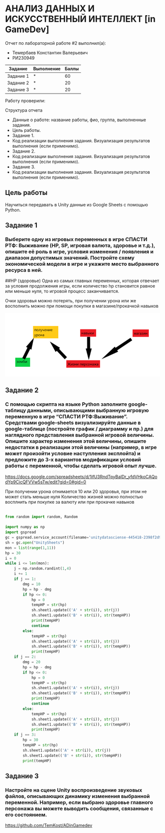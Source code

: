 # АНАЛИЗ ДАННЫХ И ИСКУССТВЕННЫЙ ИНТЕЛЛЕКТ [in GameDev]
Отчет по лабораторной работе #2 выполнил(а):
- Темербаев Константин Валерьевич
- РИ230949

| Задание | Выполнение | Баллы |
| ------ | ------ | ------ |
| Задание 1 | * | 60 |
| Задание 2 | * | 20 |
| Задание 3 | * | 20 |

Работу проверили:



Структура отчета

- Данные о работе: название работы, фио, группа, выполненные задания.
- Цель работы.
- Задание 1.
- Код реализации выполнения задания. Визуализация результатов выполнения (если применимо).
- Задание 2.
- Код реализации выполнения задания. Визуализация результатов выполнения (если применимо).
- Задание 3.
- Код реализации выполнения задания. Визуализация результатов выполнения (если применимо).

## Цель работы
Научиться передавать в Unity данные из Google Sheets с помощью Python.

## Задание 1
### Выберите одну из игровых переменных в игре СПАСТИ РТФ: Выживание (HP, SP, игровая валюта, здоровье и т.д.), опишите её роль в игре, условия изменения / появления и диапазон допустимых значений. Постройте схему экономической модели в игре и укажите место выбранного ресурса в ней.

##HP (здоровье)
Одна из самых главных переменных, которая отвечает за условия продолжения игры, если количество hp становится равное или меньше нуля, то игровой процесс заканчивается.

Очки здоровья можно потерять, при получении урона или же восполнить можно при помощи покупки в магазине/прокачкой навыков

![Image alt](https://github.com/TemKost/AD-in-GameDev-lab2/blob/main/HP%20rtf.png)



## Задание 2
###  С помощью скрипта на языке Python заполните google-таблицу данными, описывающими выбранную игровую переменную в игре “СПАСТИ РТФ:Выживание”. Средствами google-sheets визуализируйте данные в google-таблице (постройте график / диаграмму и пр.) для наглядного представления выбранной игровой величины. Опишите характер изменения этой величины, опишите недостатки в реализации этой величины (например, в игре может произойти условие наступления эксплойта) и предложите до 3-х вариантов модификации условий работы с переменной, чтобы сделать игровой опыт лучше.

https://docs.google.com/spreadsheets/d/1ifU3RndTpyBalDr_yfdVHkoCAQodYp9CicQFVVw5sTw/edit?gid=0#gid=0

При получении урона отнимается 10 или 20 здоровья, при этом не может стать меньше нуля
Количество жизней можно полностью восплнить при покупке за валюту или при прокачке навыков

```py

from random import random, Random

import numpy as np
import gspread
gc = gspread.service_account(filename='unitydatasciense-445418-2398f2d9be3c.json')
sh = gc.open("UnitySheets")
mon = list(range(1,11))
hp = 30
i = 0
while i <= len(mon):
    j = np.random.randint(1,4)
    i += 1
    if j == 1:
        dmg = 10
        hp = hp - dmg
        if hp <= 0:
            hp = 0
            tempHP = str(hp)
            sh.sheet1.update(('A' + str(i)), str(j))
            sh.sheet1.update(('B' + str(i)), str(tempHP))
            print(tempHP)
            continue
        else:
            tempHP = str(hp)
            sh.sheet1.update(('A' + str(i)), str(j))
            sh.sheet1.update(('B' + str(i)), str(tempHP))
            print(tempHP)
    if j == 2:
        dmg = 20
        hp = hp - dmg
        if hp <= 0:
            hp = 0
            tempHP = str(hp)
            sh.sheet1.update(('A' + str(i)), str(j))
            sh.sheet1.update(('B' + str(i)), str(tempHP))
            print(tempHP)
            continue
        else:
            tempHP = str(hp)
            sh.sheet1.update(('A' + str(i)), str(j))
            sh.sheet1.update(('B' + str(i)), str(tempHP))
            print(tempHP)
    if j == 3:
        hp = 30
        tempHP = str(hp)
        sh.sheet1.update(('A' + str(i)), str(j))
        sh.sheet1.update(('B' + str(i)), str(tempHP))
        print(tempHP)


```

## Задание 3
### Настройте на сцене Unity воспроизведение звуковых файлов, описывающих динамику изменения выбранной переменной. Например, если выбрано здоровье главного персонажа вы можете выводить сообщения, связанные с его состоянием.

https://github.com/TemKost/ADinGamedev

